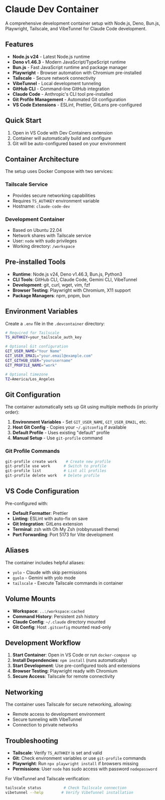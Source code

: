 # Claude Dev Container

A comprehensive development container setup with Node.js, Deno, Bun.js, Playwright, Tailscale, and VibeTunnel for Claude Code development.

## Features

- **Node.js v24** - Latest Node.js runtime
- **Deno v1.46.3** - Modern JavaScript/TypeScript runtime
- **Bun.js** - Fast JavaScript runtime and package manager
- **Playwright** - Browser automation with Chromium pre-installed
- **Tailscale** - Secure network connectivity
- **VibeTunnel** - Local development tunneling
- **GitHub CLI** - Command-line GitHub integration
- **Claude Code** - Anthropic's CLI tool pre-installed
- **Git Profile Management** - Automated Git configuration
- **VS Code Extensions** - ESLint, Prettier, GitLens pre-configured

## Quick Start

1. Open in VS Code with Dev Containers extension
2. Container will automatically build and configure
3. Git will be auto-configured based on your environment

## Container Architecture

The setup uses Docker Compose with two services:

### Tailscale Service
- Provides secure networking capabilities
- Requires `TS_AUTHKEY` environment variable
- Hostname: `claude-code-dev`

### Development Container
- Based on Ubuntu 22.04
- Network shares with Tailscale service
- User: `node` with sudo privileges
- Working directory: `/workspace`

## Pre-installed Tools

- **Runtime**: Node.js v24, Deno v1.46.3, Bun.js, Python3
- **CLI Tools**: GitHub CLI, Claude Code, Gemini CLI, VibeTunnel
- **Development**: git, curl, wget, vim, fzf
- **Browser Testing**: Playwright with Chromium, X11 support
- **Package Managers**: npm, pnpm, bun

## Environment Variables

Create a `.env` file in the `.devcontainer` directory:

```bash
# Required for Tailscale
TS_AUTHKEY=your_tailscale_auth_key

# Optional Git configuration
GIT_USER_NAME="Your Name"
GIT_USER_EMAIL="your.email@example.com"
GIT_GITHUB_USER="yourusername"
GIT_PROFILE_NAME="work"

# Optional timezone
TZ=America/Los_Angeles
```

## Git Configuration

The container automatically sets up Git using multiple methods (in priority order):

1. **Environment Variables** - Set `GIT_USER_NAME`, `GIT_USER_EMAIL`, etc.
2. **Host Git Config** - Copies your `~/.gitconfig` if available
3. **Default Profile** - Uses existing "default" profile
4. **Manual Setup** - Use `git-profile` command

### Git Profile Commands

```bash
git-profile create work    # Create new profile
git-profile use work      # Switch to profile
git-profile list          # List all profiles
git-profile delete work   # Delete profile
```

## VS Code Configuration

Pre-configured with:
- **Default Formatter**: Prettier
- **Linting**: ESLint with auto-fix on save
- **Git Integration**: GitLens extension
- **Terminal**: zsh with Oh My Zsh (robbyrussell theme)
- **Port Forwarding**: Port 5173 for Vite development

## Aliases

The container includes helpful aliases:
- `yolo` - Claude with skip permissions
- `gyolo` - Gemini with yolo mode
- `tailscale` - Execute Tailscale commands in container

## Volume Mounts

- **Workspace**: `..:/workspace:cached`
- **Command History**: Persistent zsh history
- **Claude Config**: `~/.claude` directory mounted
- **Git Config**: Host `.gitconfig` mounted read-only

## Development Workflow

1. **Start Container**: Open in VS Code or run `docker-compose up`
2. **Install Dependencies**: `npm install` (runs automatically)
3. **Start Development**: Use pre-configured tools and extensions
4. **Browser Testing**: Playwright ready with Chromium
5. **Secure Access**: Tailscale for remote connectivity

## Networking

The container uses Tailscale for secure networking, allowing:
- Remote access to development environment
- Secure tunneling with VibeTunnel
- Connection to private networks

## Troubleshooting

- **Tailscale**: Verify `TS_AUTHKEY` is set and valid
- **Git**: Check environment variables or use `git-profile` commands
- **Playwright**: Run `npx playwright install` if browsers missing
- **Permissions**: User `node` has sudo access with password `nodepassword`

For VibeTunnel and Tailscale verification:
```bash
tailscale status          # Check Tailscale connection
vibetunnel --help        # Verify VibeTunnel installation
```
